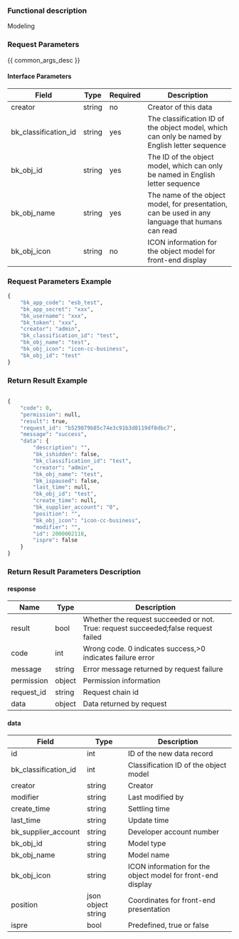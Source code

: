 ### Functional description

Modeling

### Request Parameters

{{ common_args_desc }}

#### Interface Parameters

| Field                 | Type      | Required   | Description                                                    |
|----------------------|------------|--------|----------------------------------------------------------|
| creator              | string      | no     | Creator of this data                                           |
| bk_classification_id | string     | yes     | The classification ID of the object model, which can only be named by English letter sequence                 |
| bk_obj_id            |  string     | yes     | The ID of the object model, which can only be named in English letter sequence                     |
| bk_obj_name          |  string     | yes     | The name of the object model, for presentation, can be used in any language that humans can read|
| bk_obj_icon          |  string     | no     | ICON information for the object model for front-end display|


### Request Parameters Example

```python
{
    "bk_app_code": "esb_test",
    "bk_app_secret": "xxx",
    "bk_username": "xxx",
    "bk_token": "xxx",
    "creator": "admin",
    "bk_classification_id": "test",
    "bk_obj_name": "test",
    "bk_obj_icon": "icon-cc-business",
    "bk_obj_id": "test"
}
```


### Return Result Example

```python

{
    "code": 0,
    "permission": null,
    "result": true,
    "request_id": "b529879b85c74e3c91b3d8119df8dbc7",
    "message": "success",
    "data": {
        "description": "",
        "bk_ishidden": false,
        "bk_classification_id": "test",
        "creator": "admin",
        "bk_obj_name": "test",
        "bk_ispaused": false,
        "last_time": null,
        "bk_obj_id": "test",
        "create_time": null,
        "bk_supplier_account": "0",
        "position": "",
        "bk_obj_icon": "icon-cc-business",
        "modifier": "",
        "id": 2000002118,
        "ispre": false
    }
}

```

### Return Result Parameters Description
#### response

| Name    | Type   | Description                                    |
| ------- | ------ | ------------------------------------- |
| result  | bool   | Whether the request succeeded or not. True: request succeeded;false request failed|
| code    |  int    | Wrong code. 0 indicates success,>0 indicates failure error    |
| message | string |Error message returned by request failure                    |
| permission    |  object |Permission information    |
| request_id    |  string |Request chain id    |
| data    |  object |Data returned by request                           |

#### data

| Field      | Type      | Description               |
|-----------|-----------|--------------------|
| id        |  int       | ID of the new data record|
| bk_classification_id | int    | Classification ID of the object model   |
| creator             |  string |Creator       |
| modifier            |  string |Last modified by|
| create_time         |  string |Settling time     |
| last_time           |  string |Update time     |
| bk_supplier_account | string |Developer account number   |
| bk_obj_id | string |Model type   |
| bk_obj_name | string |Model name   |
| bk_obj_icon          |  string             | ICON information for the object model for front-end display|
| position             |  json object string |Coordinates for front-end presentation   |
| ispre                |  bool               | Predefined, true or false   |